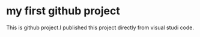 # my first github project
This is github project.I published this project directly from visual studi code.

